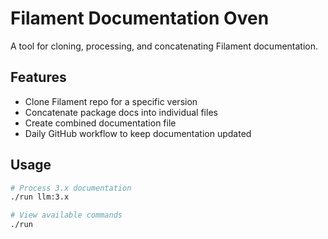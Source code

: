 # Filament Documentation Oven

A tool for cloning, processing, and concatenating Filament documentation.

## Features

- Clone Filament repo for a specific version
- Concatenate package docs into individual files
- Create combined documentation file
- Daily GitHub workflow to keep documentation updated

## Usage

```bash
# Process 3.x documentation
./run llm:3.x

# View available commands
./run
```



